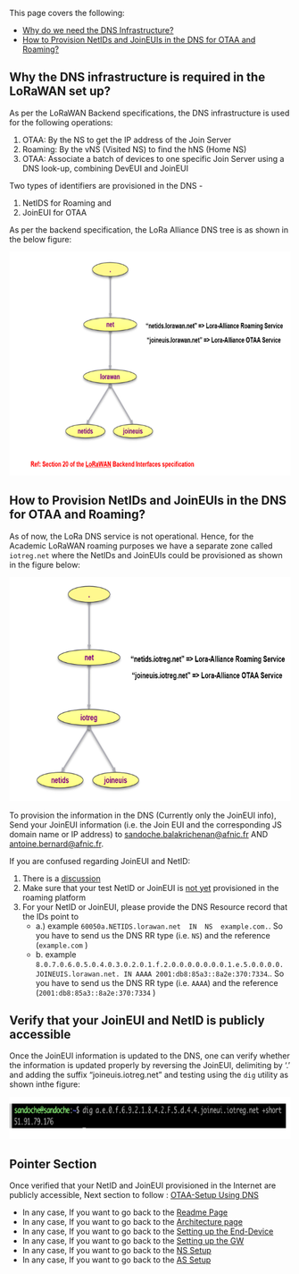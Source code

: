 This page covers the following: 

 * [Why do we need the DNS Infrastructure?] 
 * [How to Provision NetIDs and JoinEUIs in the DNS for OTAA and Roaming?]


## Why the DNS infrastructure is required in the LoRaWAN set up?

As per the LoRaWAN Backend specifications, the DNS infrastructure is used for the following operations:

1.	OTAA: By the NS to get the IP address of the Join Server
2.  Roaming: By the vNS (Visited NS) to find the hNS (Home NS)
3.  OTAA: Associate a batch of devices to one specific Join Server using a DNS look-up, combining DevEUI and JoinEUI

Two types of identifiers are provisioned in the DNS - 
1. NetIDS for Roaming and 
2. JoinEUI for OTAA 

As per the backend specification, the LoRa Alliance DNS tree is as shown in the below figure:

<p align="center">
  <img width="760" height="400" src="https://github.com/afnic/IoTRoam-Tutorial/blob/master/Images/Fig11.png?raw=true">
</p>


## How to Provision NetIDs and JoinEUIs in the DNS for OTAA and Roaming?

As of now, the LoRa DNS service is not operational. Hence, for the Academic LoRaWAN roaming purposes we have a separate zone called ```iotreg.net``` where the NetIDs and JoinEUIs could be provisioned as shown in the figure below:

<p align="center">
  <img width="760" height="400" src="https://github.com/afnic/IoTRoam-Tutorial/blob/master/Images/Fig12.png?raw=true">
</p>

To provision the information in the DNS (Currently only the JoinEUI info), Send your JoinEUI information (i.e. the Join EUI and the corresponding JS domain name or IP address) to  sandoche.balakrichenan@afnic.fr AND antoine.bernard@afnic.fr. 

If you are confused regarding JoinEUI and NetID:
1. There is a [discussion]
2. Make sure that your test NetID or JoinEUI is [not yet] provisioned in the roaming platform
3. For your NetID  or JoinEUI, please provide the DNS Resource record that the IDs point to
    * a.) example ```60050a.NETIDS.lorawan.net  IN	NS 	example.com.```. So you have to send us the DNS RR type (i.e. ```NS```) and the reference (```example.com``` )
    * b. example ```8.0.7.0.6.0.5.0.4.0.3.0.2.0.1.f.2.0.0.0.0.0.0.0.1.e.5.0.0.0.0. JOINEUIS.lorawan.net. IN AAAA 2001:db8:85a3::8a2e:370:7334```.. So you have to send us the DNS RR type (i.e. ```AAAA```) and the reference (```2001:db8:85a3::8a2e:370:7334``` )
 
## Verify that your JoinEUI and NetID is publicly accessible

Once the JoinEUI information is updated to the DNS, one can verify whether the information is updated properly by reversing the JoinEUI, delimiting by ‘.’ and adding the suffix “joineuis.iotreg.net” and testing using the ```dig``` utility as shown inthe figure:

<p align="center">
  <img width="760" height="75" src="https://github.com/afnic/IoTRoam-Tutorial/blob/master/Images/Fig13.png?raw=true">
</p>



## Pointer Section

Once verified that your NetID and JoinEUI provisioned in the Internet are publicly accessible, Next section to follow : [OTAA-Setup  Using DNS]


 * In any case, If you want to go back to the [Readme Page]
 * In any case, If you want to go back to the [Architecture page]
 * In any case, If you want to go back to the [Setting up the End-Device]
 * In any case, If you want to go back to the [Setting up the GW]
 * In any case, If you want to go back to the [NS Setup]
 * In any case, If you want to go back to the [AS Setup]

[Why do we need the DNS Infrastructure?]: #why-the-dns-infrastructure-is-required-in-the-lorawan-set-up
[How to Provision NetIDs and JoinEUIs in the DNS for OTAA and Roaming?]: #how-to-provision-netids-and-joineuis-in-the-dns-for-otaa-and-roaming
[NS Setup]: https://github.com/afnic/IoTRoam-Tutorial/blob/master/NetworkServer-Server-Setup.md
[AS_Setup]: https://github.com/afnic/IoTRoam-Tutorial/blob/master/ApplicationServer-Setup.md
[Setting up the GW]: https://github.com/afnic/IoTRoam-Tutorial/blob/master/Gateway-Setup.md
[Architecture page]: https://github.com/afnic/IoTRoam-Tutorial/blob/master/Architecture.md
[Readme Page]: https://github.com/afnic/IoTRoam-Tutorial
[Setting up the End-Device]: https://github.com/afnic/IoTRoam-Tutorial/blob/master/End-Device.md
[NS Setup]: https://github.com/afnic/IoTRoam-Tutorial/blob/master/NetworkServer-Server-Setup.md
[AS Setup]: https://github.com/afnic/IoTRoam-Tutorial/blob/master/ApplicationServer-Setup.md
[OTAA-Setup  Using DNS]: https://github.com/afnic/IoTRoam-Tutorial/blob/master/OTAA-Using-DNS.md
[discussion]: https://github.com/AFNIC/IoTRoam-Tutorial/issues/2
[not yet]: https://github.com/AFNIC/IoTRoam-Tutorial/blob/master/Provisioned-NetIDs-JoinEUIs.md

